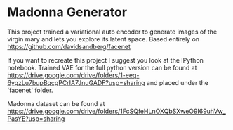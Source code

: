 # Madonna Generator

This project trained a variational auto encoder to generate images of the virgin mary and lets you explore its latent space. Based entirely on https://github.com/davidsandberg/facenet

If you want to recreate this project I suggest you look at the IPython notebook.
Trained VAE for the full python version can be found at https://drive.google.com/drive/folders/1-eeq-6ygzLu7bupBqcgPCrIA7JnuGADF?usp=sharing and placed under the 'facenet' folder.


Madonna dataset can be found at https://drive.google.com/drive/folders/1FcSQfeHLnOXQbSXweO9I69uhVw_PasYE?usp=sharing
